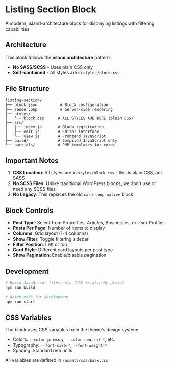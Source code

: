 # Listing Section Block

A modern, island-architecture block for displaying listings with filtering capabilities.

## Architecture

This block follows the **island architecture** pattern:
- **No SASS/SCSS** - Uses plain CSS only
- **Self-contained** - All styles are in `styles/block.css`

## File Structure

```
listing-section/
├── block.json          # Block configuration
├── render.php          # Server-side rendering
├── styles/
│   └── block.css      # ALL STYLES ARE HERE (plain CSS)
├── src/
│   ├── index.js       # Block registration
│   ├── edit.js        # Editor interface
│   └── view.js        # Frontend JavaScript
├── build/             # Compiled JavaScript only
└── partials/          # PHP templates for cards

```

## Important Notes

1. **CSS Location**: All styles are in `styles/block.css` - this is plain CSS, not SASS
2. **No SCSS Files**: Unlike traditional WordPress blocks, we don't use or need any SCSS files
3. **No Legacy**: This replaces the old `card-loop-native` block

## Block Controls

- **Post Type**: Select from Properties, Articles, Businesses, or User Profiles
- **Posts Per Page**: Number of items to display
- **Columns**: Grid layout (1-4 columns)
- **Show Filter**: Toggle filtering sidebar
- **Filter Position**: Left or top
- **Card Style**: Different card layouts per post type
- **Show Pagination**: Enable/disable pagination

## Development

```bash
# Build JavaScript files only (CSS is already plain)
npm run build

# Watch mode for development
npm run start
```

## CSS Variables

The block uses CSS variables from the theme's design system:
- Colors: `--color-primary`, `--color-neutral-*`, etc.
- Typography: `--font-size-*`, `--font-weight-*`
- Spacing: Standard rem units

All variables are defined in `/assets/css/base.css`
